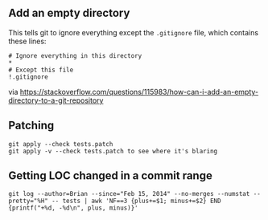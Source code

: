 ## Add an empty directory

This tells git to ignore everything except the `.gitignore` file, which contains these lines:

```
# Ignore everything in this directory
*
# Except this file
!.gitignore
```

via https://stackoverflow.com/questions/115983/how-can-i-add-an-empty-directory-to-a-git-repository


## Patching

    git apply --check tests.patch 
    git apply -v --check tests.patch to see where it's blaring

## Getting LOC changed in a commit range

    git log --author=Brian --since="Feb 15, 2014" --no-merges --numstat --pretty="%H" -- tests | awk 'NF==3 {plus+=$1; minus+=$2} END {printf("+%d, -%d\n", plus, minus)}'

